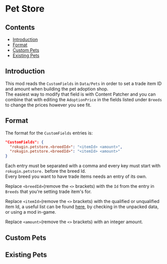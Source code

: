 # Pet Store

## Contents

* [Introduction](#introduction)
* [Format](#format)
* [Custom Pets](#custom)
* [Existing Pets](#existing)

## Introduction<span id="introduction"></span>

This mod reads the `CustomFields` in `Data/Pets` in order to set a trade item ID and amount when building the pet adoption shop.<br>
The easiest way to modify that field is with Content Patcher and you can combine that with editing the `AdoptionPrice` in the fields listed under `Breeds` to change the prices however you see fit.

## Format<span id="format"></span>

The format for the `CustomFields` entries is:
```json
"CustomFields": {
  "rokugin.petstore.<breedId>": "<itemId> <amount>",
  "rokugin.petstore.<breedId>": "<itemId> <amount>"
}
```

Each entry must be separated with a comma and every key must start with `rokugin.petstore.` before the breed Id.<br>
Every breed you want to have trade items needs an entry of its own.<br>

Replace `<breedId>`(remove the `<>` brackets) with the `Id` from the entry in `Breeds` that you're setting trade item's for.<br>

Replace `<itemId>`(remove the `<>` brackets) with the qualified or unqualified item Id, a useful list can be found [here](https://mateusaquino.github.io/stardewids/), by checking in the unpacked data, or using a mod in-game.<br>

Replace `<amount>`(remove the `<>` brackets) with an integer amount.<br>

## Custom Pets<span id="custom"></span>



## Existing Pets<span id="existing"></span>


